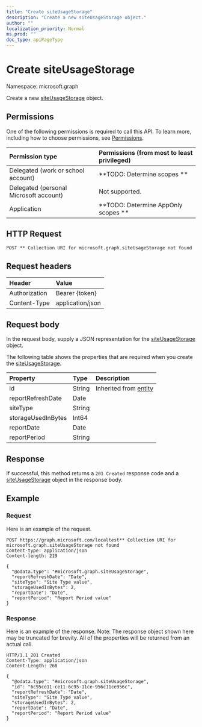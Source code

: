 ```yaml
---
title: "Create siteUsageStorage"
description: "Create a new siteUsageStorage object."
author: ""
localization_priority: Normal
ms.prod: ""
doc_type: apiPageType
---
```


# Create siteUsageStorage

Namespace: microsoft.graph

Create a new [siteUsageStorage](../resources/siteusagestorage.md) object.

## Permissions
One of the following permissions is required to call this API. To learn more, including how to choose permissions, see [Permissions](/concepts/permissions-reference.md).

|Permission type|Permissions (from most to least privileged)|
|:---|:---|
|Delegated (work or school account)|**TODO: Determine scopes **|
|Delegated (personal Microsoft account)|Not supported.|
|Application|**TODO: Determine AppOnly scopes **|

## HTTP Request
<!-- {
  "blockType": "ignored"
}
-->
``` http
POST ** Collection URI for microsoft.graph.siteUsageStorage not found
```

## Request headers
|Header|Value|
|:---|:---|
|Authorization|Bearer {token}|
|Content-Type|application/json|

## Request body
In the request body, supply a JSON representation for the [siteUsageStorage](../resources/siteusagestorage.md) object.

The following table shows the properties that are required when you create the [siteUsageStorage](../resources/siteusagestorage.md).

|Property|Type|Description|
|:---|:---|:---|
|id|String| Inherited from [entity](../resources/entity.md)|
|reportRefreshDate|Date||
|siteType|String||
|storageUsedInBytes|Int64||
|reportDate|Date||
|reportPeriod|String||



## Response
If successful, this method returns a `201 Created` response code and a [siteUsageStorage](../resources/siteusagestorage.md) object in the response body.

## Example

### Request
Here is an example of the request.
<!-- {
  "blockType": "request",
  "name": "create_siteusagestorage_from_"
}
-->
``` http
POST https://graph.microsoft.com/localtest** Collection URI for microsoft.graph.siteUsageStorage not found
Content-type: application/json
Content-length: 219

{
  "@odata.type": "#microsoft.graph.siteUsageStorage",
  "reportRefreshDate": "Date",
  "siteType": "Site Type value",
  "storageUsedInBytes": 2,
  "reportDate": "Date",
  "reportPeriod": "Report Period value"
}
```

### Response
Here is an example of the response. Note: The response object shown here may be truncated for brevity. All of the properties will be returned from an actual call.
<!-- {
  "blockType": "response",
  "truncated": true,
  "@odata.type": "microsoft.graph.siteusagestorage"
}
-->
``` http
HTTP/1.1 201 Created
Content-Type: application/json
Content-Length: 268

{
  "@odata.type": "#microsoft.graph.siteUsageStorage",
  "id": "6c95ce11-ce11-6c95-11ce-956c11ce956c",
  "reportRefreshDate": "Date",
  "siteType": "Site Type value",
  "storageUsedInBytes": 2,
  "reportDate": "Date",
  "reportPeriod": "Report Period value"
}
```

